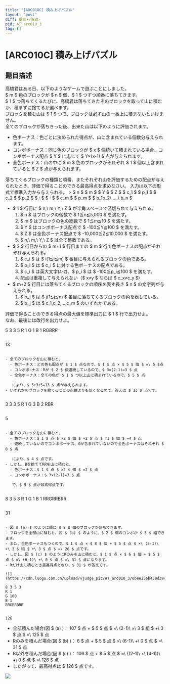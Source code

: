 ```yaml
---
title: "[ARC010C] 積み上げパズル"
layout: "post"
diff: 提高+/省选-
pid: AT_arc010_3
tag: []
---
```


# [ARC010C] 積み上げパズル

## 题目描述

[problemUrl]: https://atcoder.jp/contests/arc010/tasks/arc010_3

高橋君はある日、以下のようなゲームで遊ぶことにしました。  
 $ m $ 色のブロックが $ n $ 個、$ 1 $ つずつ順番に落ちてきます。  
 $ 1 $ つ落ちてくるたびに、高橋君は落ちてきたそのブロックを取って山に積むか、積まずに捨てるか選べます。  
 ブロックを積む山は $ 1 $ つで、ブロックは必ず山の一番上に積まないといけません。  
 全てのブロックが落ちきった後、出来た山は以下のように評価されます。

- 色ボーナス：色ごとに決められた得点が、山に含まれている個数分与えられます。
- コンボボーナス：同じ色のブロックが $ x $ 個続いて積まれている場合、コンボボーナス配点 $ Y $ に応じて $ Y×(x-1) $ 点が与えられます。
- 全色ボーナス：山の中に $ m $ 色のブロックがそれぞれ $ 1 $ 個以上含まれていると $ Z $ 点が与えられます。
 
 落ちてくるブロックの種類と順番、またそれぞれ山を評価するための配点が与えられたとき、評価で得ることのできる最高得点を求めなさい。 入力は以下の形式で標準入力から与えられる。 > $ n $ $ m $ $ Y $ $ Z $ $ c_1 $ $ p_1 $ $ c_2 $ $ p_2 $ $ : $ $ : $ $ c_m $ $ p_m $ $ b_1b_2\ ‥‥\ b_n $

- $ 1 $ 行目に $ n,\ m,\ Y,\ Z $ が半角スペースで区切られて与えられる。 
  1. $ n $ はブロックの個数で $ 1≦n≦5,000 $ を満たす。
  2. $ m $ はブロックの色の総数で $ 1≦m≦10 $ を満たす。
  3. $ Y $ はコンボボーナス配点で $ -100≦Y≦100 $ を満たす。
  4. $ Z $ は全色ボーナス配点で $ -10,000≦Z≦10,000 $ を満たす。
  5. $ n,\ m,\ Y,\ Z $ は全て整数である。
- $ 2 $ 行目からの $ m+1 $ 行目までの $ m $ 行で色ボーナスの配点がそれぞれ与えられる。 
  1. $ c_i $ は $ i(1≦i≦m) $ 番目に与えられるブロックの色である。
  2. $ p_i $ は $ c_i $ に対する色ボーナスの配点である。
  3. $ c_i $ は英大文字(`A`-`Z`)、$ p_i $ は $ -100≦p_i≦100 $ を満たす。
  4. 配点は重複して与えられない（$ x≠y $ ならば $ c_x≠c_y $)
- $ m+2 $ 行目には落ちてくるブロックの順序を表す長さ $ n $ の文字列が与えられる。 
  1. $ b_j $ は $ j(1≦j≦n) $ 番目に落ちてくるブロックの色を表している。
  2. $ b_j $ は $ c_1,c_2,...,c_m $ のいずれかである。
 
 評価で得ることのできる得点の最大値を標準出力に $ 1 $ 行で出力せよ。  
 なお、最後には改行を出力せよ。 ```

5 3 3 5
R 1
G 1
B 1
RGBRR
```

 ```

13
```

- 全てのブロックを山に積むと、 
  - 色ボーナス：どの色も配点が $ 1 $ 点なので、$ 1 $ 点 × $ 5 $ 個 $ =\ 5 $点
  - コンボボ−ナス：Rが $ 2 $ 個連続しているので、$ 3×(2-1)=3 $ 点
  - 全色ボーナス：全ての色が $ 1 $ つ以上山に積まれているので、$ 5 $ 点
   
   により、$ 5+3+5=13 $ 点が与えられます。
- いずれかのブロックを捨てるとこの点数よりも低くなるので、答えは $ 13 $ 点です。
 
```

3 3 3 5
R 1
G 3
B 2
RBR
```

 ```

5
```

- 全てのブロックを山に積むと、 
  - 色ボーナス：$ 1 $ 点 $ ×2 $ 個 $ +2 $ 点 $ ×1 $ 個 $ =4 $ 点
  - 連続していないのでコンボボーナス、Gが含まれていないので全色ボーナスはそれぞれ $ 0 $ 点
   
   により、$ 4 $ 点です。
- しかし、Bを捨ててRRを山に積むと、 
  - 色ボーナス：$ 1 $ 点 $ ×2 $ 個 $ =2 $ 点
  - コンボボーナス：$ 3×(2-1)=3 $ 点
   
   で、$ 5 $ 点が最高得点です。
 
```

8 3 5 3
R 1
G 1
B 1
RRGRRBRR
```

 ```

31
```

- 図 $ (a) $ のように順に $ 8 $ 個のブロックが落ちてきます。
- ブロックを全部山に積むと、図 $ (b) $ のように、$ 2 $ 個のコンボが $ 3 $ 組できます。
- また、全色ボーナスもつくので、$ 1 $ 点 × $ 8 $ 個 + $ 5 $ 点 $ ×\ (2-1)\ ×\ 3 $ 組 $ +\ 3 $ 点 $ =\ 26 $ 点です。
- しかし、図 $ (c) $ のようにRのみを山に積むと、$ 1 $ 点 × $ 6 $ 個 + $ 5 $ 点 $ ×\ (6-1)\ +\ 0 $ 点 $ =\ 31 $ 点になります。
- Rだけ山に積むとき最高得点となり、$ 31 $ が答えです。
 
![](https://cdn.luogu.com.cn/upload/vjudge_pic/AT_arc010_3/0bee256b459d39c38c7b58d68d6189c67aa5bbed.png)```

8 3 5 3
R 1
G 100
B 1
RRGRRBRR
```

 ```

126
```

- 全部積んだ場合(図 $ (a) $)：$ 107 $ 点 + $ 5 $ 点 $ ×\ (2-1)\ ×\ 3 $ 組 $ +\ 3 $ 点 $ =\ 125 $ 点
- Rのみを積んだ場合(図 $ (b) $)：$ 6 $ 点 + $ 5 $ 点 $ ×\ (6-1)\ +\ 0 $ 点 $ =\ 31 $ 点
- B以外を積んだ場合(図 $ (c) $)：$ 106 $ 点 + $ 5 $ 点 $ ×\ \{(2-1)\ +\ (4-1)\}\ +\ 0 $ 点 $ =\ 126 $ 点
- したがって、最高得点は $ 126 $ 点です。

![](https://cdn.luogu.com.cn/upload/vjudge_pic/AT_arc010_3/6cccf310c6e56c5cd110ae0c64aa6d53ab92ea51.png)

